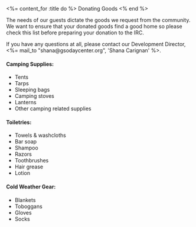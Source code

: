 <%= content_for :title do %>
  Donating Goods
<% end %>

<p>The needs of our guests dictate the goods we request from the community. We want to ensure that your donated goods find a good home so please check this list before preparing your donation to the IRC. </p>
<p>If you have any questions at all, please contact our Development Director, <%= mail_to "shana@gsodaycenter.org", 'Shana Carignan' %>.</p>

<div class="third">
<h4>Camping Supplies:</h4>
<ul>
  <li>Tents</li>
  <li>Tarps</li>
  <li>Sleeping bags</li>
  <li>Camping stoves</li>
  <li>Lanterns</li>
  <li>Other camping related supplies</li>
</ul>
</div>

<div class="third">
<h4>Toiletries:</h4>
<ul>
  <li>Towels &amp; washcloths</li>
  <li>Bar soap</li>
  <li>Shampoo</li>
  <li>Razors</li>
  <li>Toothbrushes</li>
  <li>Hair grease</li>
  <li>Lotion</li>
</ul>
</div>

<div class="third">
<h4>Cold Weather Gear:</h4>
<ul>
  <li>Blankets</li>
  <li>Toboggans</li>
  <li>Gloves</li>
  <li>Socks</li>
</ul>
</div>
